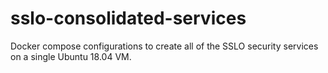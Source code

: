 # sslo-consolidated-services
Docker compose configurations to create all of the SSLO security services on a single Ubuntu 18.04 VM.

